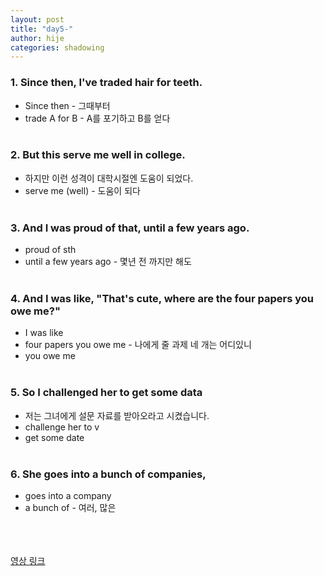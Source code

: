 ```yaml
---
layout: post
title: "day5-"
author: hije
categories: shadowing
---
```

### 1. Since then, I've traded hair for teeth.
* Since then - 그때부터
* trade A for B - A를 포기하고 B를 얻다<br/><br/>

### 2. But this serve me well in college.
* 하지만 이런 성격이 대학시절엔 도움이 되었다.
* serve me (well) - 도움이 되다<br/><br/>

### 3. And I was proud of that, until a few years ago.
* proud of sth
* until a few years ago - 몇년 전 까지만 해도<br/><br/>

### 4. And I was like, "That's cute, where are the four papers you owe me?"
* I was like
* four papers you owe me - 나에게 줄 과제 네 개는 어디있니
* you owe me
<br/><br/>

### 5. So I challenged her to get some data
* 저는 그녀에게 설문 자료를 받아오라고 시켰습니다.
* challenge her to v
* get some date
<br/><br/>

### 6. She goes into a bunch of companies,
* goes into a company
* a bunch of - 여러, 많은
<br/><br/><br/><br/>

[영상 링크](https://www.youtube.com/watch?v=y5K1kMx-sks)
